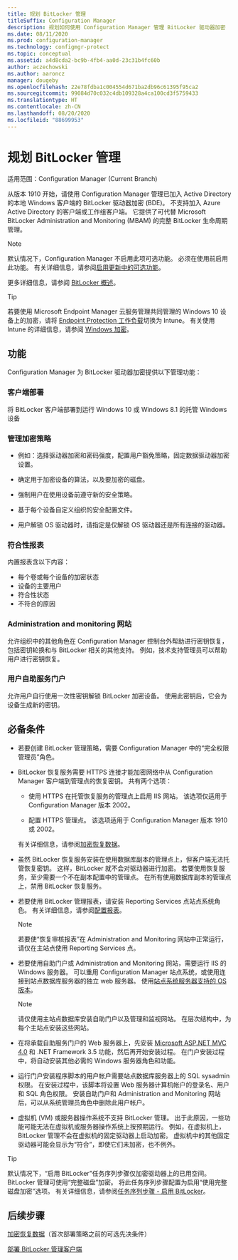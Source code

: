 ```yaml
---
title: 规划 BitLocker 管理
titleSuffix: Configuration Manager
description: 规划如何使用 Configuration Manager 管理 BitLocker 驱动器加密
ms.date: 08/11/2020
ms.prod: configuration-manager
ms.technology: configmgr-protect
ms.topic: conceptual
ms.assetid: a4d8cda2-bc9b-4fb4-aa0d-23c31b4fc60b
author: aczechowski
ms.author: aaroncz
manager: dougeby
ms.openlocfilehash: 22e78fdba1c004554d671ba2db96c61395f95ca2
ms.sourcegitcommit: 99084d70c032c4db109328a4ca100cd3f5759433
ms.translationtype: HT
ms.contentlocale: zh-CN
ms.lasthandoff: 08/20/2020
ms.locfileid: "88699953"
---
```

# <a name="plan-for-bitlocker-management"></a>规划 BitLocker 管理

适用范围：Configuration Manager (Current Branch)

<!-- 3601034 -->

从版本 1910 开始，请使用 Configuration Manager 管理已加入 Active Directory 的本地 Windows 客户端的 BitLocker 驱动器加密 (BDE)。 不支持加入 Azure Active Directory 的客户端或工作组客户端。 它提供了可代替 Microsoft BitLocker Administration and Monitoring (MBAM) 的完整 BitLocker 生命周期管理。

> [!NOTE]
> 默认情况下，Configuration Manager 不启用此项可选功能。 必须在使用前启用此功能。 有关详细信息，请参阅[启用更新中的可选功能](../../core/servers/manage/install-in-console-updates.md#bkmk_options)。  

更多详细信息，请参阅 [BitLocker 概述](/windows/security/information-protection/bitlocker/bitlocker-overview)。

> [!TIP]
> 若要使用 Microsoft Endpoint Manager 云服务管理共同管理的 Windows 10 设备上的加密，请将 [Endpoint Protection 工作负载](../../comanage/workloads.md#endpoint-protection)切换为 Intune。 有关使用 Intune 的详细信息，请参阅 [Windows 加密](/intune/protect/endpoint-protection-windows-10#windows-encryption)。

## <a name="features"></a>功能

Configuration Manager 为 BitLocker 驱动器加密提供以下管理功能：

### <a name="client-deployment"></a>客户端部署

将 BitLocker 客户端部署到运行 Windows 10 或 Windows 8.1 的托管 Windows 设备

### <a name="manage-encryption-policies"></a>管理加密策略

- 例如：选择驱动器加密和密码强度，配置用户豁免策略，固定数据驱动器加密设置。

- 确定用于加密设备的算法，以及要加密的磁盘。

- 强制用户在使用设备前遵守新的安全策略。

- 基于每个设备自定义组织的安全配置文件。

- 用户解锁 OS 驱动器时，请指定是仅解锁 OS 驱动器还是所有连接的驱动器。

### <a name="compliance-reports"></a>符合性报表

内置报表含以下内容：

- 每个卷或每个设备的加密状态
- 设备的主要用户
- 符合性状态
- 不符合的原因

### <a name="administration-and-monitoring-website"></a>Administration and monitoring 网站

允许组织中的其他角色在 Configuration Manager 控制台外帮助进行密钥恢复，包括密钥轮换和与 BitLocker 相关的其他支持。 例如，技术支持管理员可以帮助用户进行密钥恢复。

### <a name="user-self-service-portal"></a>用户自助服务门户

允许用户自行使用一次性密钥解锁 BitLocker 加密设备。 使用此密钥后，它会为设备生成新的密钥。

## <a name="prerequisites"></a>必备条件

- 若要创建 BitLocker 管理策略，需要 Configuration Manager 中的“完全权限管理员”角色。

- BitLocker 恢复服务需要 HTTPS 连接才能加密网络中从 Configuration Manager 客户端到管理点的恢复密钥。 共有两个选项：

  - 使用 HTTPS 在托管恢复服务的管理点上启用 IIS 网站。 该选项仅适用于 Configuration Manager 版本 2002。<!-- 5925660 -->

  - 配置 HTTPS 管理点。 该选项适用于 Configuration Manager 版本 1910 或 2002。

  有关详细信息，请参阅[加密恢复数据](../deploy-use/bitlocker/encrypt-recovery-data.md)。

- 虽然 BitLocker 恢复服务安装在使用数据库副本的管理点上，但客户端无法托管恢复密钥。 这样，BitLocker 就不会对驱动器进行加密。 若要使用恢复服务，至少需要一个不在副本配置中的管理点。 在所有使用数据库副本的管理点上，禁用 BitLocker 恢复服务。<!-- 7813149 -->

- 若要使用 BitLocker 管理报表，请安装 Reporting Services 点站点系统角色。 有关详细信息，请参阅[配置报表](../../core/servers/manage/configuring-reporting.md)。

    > [!NOTE]
    > 若要使“恢复审核报表”在 Administration and Monitoring 网站中正常运行，请仅在主站点使用 Reporting Services 点。

- 若要使用自助门户或 Administration and Monitoring 网站，需要运行 IIS 的 Windows 服务器。 可以重用 Configuration Manager 站点系统，或使用连接到站点数据库服务器的独立 web 服务器。 使用[站点系统服务器支持的 OS 版本](../../core/plan-design/configs/supported-operating-systems-for-site-system-servers.md)。

    > [!NOTE]
    > 请仅使用主站点数据库安装自助门户以及管理和监视网站。 在层次结构中，为每个主站点安装这些网站。

- 在将承载自助服务门户的 Web 服务器上，先安装 [Microsoft ASP.NET MVC 4.0](/aspnet/mvc/mvc4) 和 .NET Framework 3.5 功能，然后再开始安装过程。 在门户安装过程中，将自动安装其他必需的 Windows 服务器角色和功能。

- 运行门户安装程序脚本的用户帐户需要站点数据库服务器上的 SQL sysadmin 权限。 在安装过程中，该脚本将设置 Web 服务器计算机帐户的登录名、用户和 SQL 角色权限。 安装自助门户和 Administration and Monitoring 网站后，可以从系统管理员角色中删除此用户帐户。

- 虚拟机 (VM) 或服务器操作系统不支持 BitLocker 管理。 出于此原因，一些功能可能无法在虚拟机或服务器操作系统上按预期运行。 例如，在虚拟机上，BitLocker 管理不会在虚拟机的固定驱动器上启动加密。 虚拟机中的其他固定驱动器可能会显示为“符合”，即使它们未加密，也不例外。

> [!TIP]
> 默认情况下，“启用 BitLocker”任务序列步骤仅加密驱动器上的已用空间。 BitLocker 管理可使用“完整磁盘”加密。 将此任务序列步骤配置为启用“使用完整磁盘加密”选项。 有关详细信息，请参阅[任务序列步骤 - 启用 BitLocker](../../osd/understand/task-sequence-steps.md#BKMK_EnableBitLocker)。

## <a name="next-steps"></a>后续步骤

[加密恢复数据](../deploy-use/bitlocker/encrypt-recovery-data.md)（首次部署策略之前的可选先决条件）

[部署 BitLocker 管理客户端](../deploy-use/bitlocker/deploy-management-agent.md)